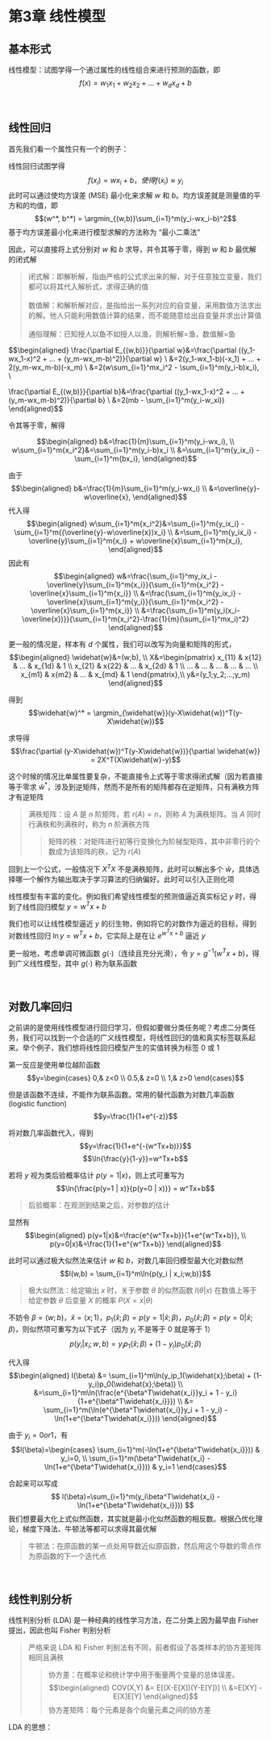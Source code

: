 # 第3章 线性模型

## 基本形式
线性模型：试图学得一个通过属性的线性组合来进行预测的函数，即
$$f(x) = w_1x_1 + w_2x_2 + ... + w_dx_d + b$$

<br>

## 线性回归
首先我们看一个属性只有一个的例子：

线性回归试图学得
$$f(x_i) = wx_i + b，使得 f(x_i) \approx y_i$$
此时可以通过使均方误差 (MSE) 最小化来求解 $w$ 和 $b$。均方误差就是测量值的平方和的均值，即
$$(w^*, b^*) = \argmin_{(w,b)}\sum_{i=1}^m(y_i-wx_i-b)^2$$
基于均方误差最小化来进行模型求解的方法称为 “最小二乘法”

因此，可以直接将上式分别对 $w$ 和 $b$ 求导，并令其等于零，得到 $w$ 和 $b$ 最优解的闭式解
>闭式解：即解析解，指由严格的公式求出来的解，对于任意独立变量，我们都可以将其代入解析式，求得正确的值<br><br>数值解：和解析解对应，是指给出一系列对应的自变量，采用数值方法求出的解。他人只能利用数值计算的结果，而不能随意给出自变量并求出计算值<br><br>通俗理解：已知授人以鱼不如授人以渔，则解析解=渔，数值解=鱼

$$\begin{aligned}
\frac{\partial E_{(w,b)}}{\partial w}&=\frac{\partial ((y_1-wx_1-x)^2 + ... + (y_m-wx_m-b)^2)}{\partial w} \\ 
&=2(y_1-wx_1-b)(-x_1) + ... + 2(y_m-wx_m-b)(-x_m) \\
&=2(w\sum_{i=1}^mx_i^2 - \sum_{i=1}^m(y_i-b)x_i), \\

\frac{\partial E_{(w,b)}}{\partial b}&=\frac{\partial ((y_1-wx_1-x)^2 + ... + (y_m-wx_m-b)^2)}{\partial b} \\
&=2(mb - \sum_{i=1}^m(y_i-w_xi))
\end{aligned}$$

令其等于零，解得

$$\begin{aligned}
b&=\frac{1}{m}\sum_{i=1}^m(y_i-wx_i), \\
w\sum_{i=1}^m{x_i^2}&=\sum_{i=1}^m(y_i-b)x_i \\
&=\sum_{i=1}^m{y_ix_i} - \sum_{i=1}^m{bx_i},
\end{aligned}$$

由于
$$\begin{aligned}
b&=\frac{1}{m}\sum_{i=1}^m(y_i-wx_i) \\
&=\overline{y}-w\overline{x},
\end{aligned}$$
代入得
$$\begin{aligned}
w\sum_{i=1}^m{x_i^2}&=\sum_{i=1}^m{y_ix_i} - \sum_{i=1}^m{(\overline{y}-w\overline{x})x_i} \\
&=\sum_{i=1}^m{y_ix_i} - \overline{y}\sum_{i=1}^m{x_i} + w\overline{x}\sum_{i=1}^m{x_i},
\end{aligned}$$
因此有
$$\begin{aligned}
w&=\frac{\sum_{i=1}^my_ix_i - \overline{y}\sum_{i=1}^m{x_i}}{\sum_{i=1}^m{x_i^2} - \overline{x}\sum_{i=1}^m{x_i}} \\
&=\frac{\sum_{i=1}^m{y_ix_i} - \overline{x}\sum_{i=1}^m{y_i}}{\sum_{i=1}^m{x_i^2} - \overline{x}\sum_{i=1}^m{x_i}} \\
&=\frac{\sum_{i=1}^m{y_i(x_i-\overline{x})}}{\sum_{i=1}^m{x_i^2}-\frac{1}{m}(\sum_{i=1}^mx_i)^2}
\end{aligned}$$


更一般的情况是，样本有 $d$ 个属性，我们可以改写为向量和矩阵的形式，
$$\begin{aligned}
\widehat{w}&=(w;b), \\
X&=\begin{pmatrix}
x_{11} & x{12} & ... & x_{1d} & 1 \\
x_{21} & x{22} & ... & x_{2d} & 1 \\
... & ... & ... & ... & ... \\
x_{m1} & x{m2} & ... & x_{md} & 1
\end{pmatrix},\\
y&=(y_1;y_2;...;y_m)
\end{aligned}$$

得到
$$\widehat{w}^* = \argmin_{\widehat{w}}(y-X\widehat{w})^T(y-X\widehat{w})$$

求导得
$$\frac{\partial (y-X\widehat{w})^T(y-X\widehat{w})}{\partial \widehat{w}} = 2X^T(X\widehat{w}-y)$$

这个时候的情况比单属性要复杂，不能直接令上式等于零求得闭式解（因为若直接等于零求 $\widehat{w}^*$，涉及到逆矩阵，然而不是所有的矩阵都存在逆矩阵，只有满秩方阵才有逆矩阵

>满秩矩阵：设 $A$ 是 $n$ 阶矩阵，若 $r(A)=n$，则称 $A$ 为满秩矩阵。当 $A$ 同时行满秩和列满秩时，称为 $n$ 阶满秩方阵
>>矩阵的秩：对矩阵进行初等行变换化为阶梯型矩阵，其中非零行的个数成为该矩阵的秩，记为 $r(A)$


回到上一个公式，一般情况下 $X^TX$ 不是满秩矩阵，此时可以解出多个 $\widehat{w}$，具体选择哪一个解作为输出取决于学习算法的归纳偏好。此时可以引入正则化项

线性模型有丰富的变化。例如我们希望线性模型的预测值逼近真实标记 $y$ 时，得到了线性回归模型 $y=w^Tx+b$

我们也可以让线性模型逼近 $y$ 的衍生物，例如将它的对数作为逼近的目标，得到对数线性回归 $\ln{y}=w^Tx+b$，它实际上是在让 $e^{w^Tx+b}$ 逼近 $y$

更一般地，考虑单调可微函数 $g(\cdot)$（连续且充分光滑），令 $y=g^{-1}(w^Tx+b)$，得到广义线性模型，其中 $g(\cdot)$ 称为联系函数

<br>

## 对数几率回归
之前讲的是使用线性模型进行回归学习，但假如要做分类任务呢？考虑二分类任务，我们可以找到一个合适的广义线性模型，将线性回归的值和真实标签联系起来。举个例子，我们想将线性回归模型产生的实值转换为标签 $0$ 或 $1$

第一反应是使用单位越阶函数
$$y=\begin{cases}
0,& z<0 \\
0.5,& z=0 \\
1,& z>0
\end{cases}$$

但是该函数不连续，不能作为联系函数。常用的替代函数为对数几率函数 (logistic function)
$$y=\frac{1}{1+e^(-z)}$$

将对数几率函数代入，得到
$$y=\frac{1}{1+e^{-(w^Tx+b)}}$$
$$\ln{\frac{y}{1-y}}=w^Tx+b$$


若将 $y$ 视为类后验概率估计 $p(y=1 | x)$，则上式可重写为
$$\ln{\frac{p(y=1 | x)}{p(y=0 | x)}} = w^Tx+b$$
>后验概率：在观测到结果之后，对参数的估计

显然有
$$\begin{aligned}
p(y=1|x)&=\frac{e^{w^Tx+b}}{1+e^{w^Tx+b}}, \\
p(y=0|x)&=\frac{1}{1+e^{w^Tx+b}}
\end{aligned}$$

此时可以通过极大似然法来估计 $w$ 和 $b$，对数几率回归模型最大化对数似然
$$l(w,b) = \sum_{i=1}^m\ln{p(y_i | x_i;w,b)}$$

>极大似然法：给定输出 $x$ 时，关于参数 $\theta$ 的似然函数 $l(\theta | x)$ 在数值上等于给定参数 $\theta$ 后变量 $X$ 的概率 $P(X=x | \theta)$

不妨令 $\beta = (w;b)$，$\widehat{x} = (x;1)$，$p_1(\widehat{x};\beta) = p(y=1 | \widehat{x};\beta)$，$p_0(\widehat{x};\beta) = p(y=0 | \widehat{x};\beta)$，则似然项可重写为以下式子（因为 $y_i$ 不是等于 $0$ 就是等于 $1$）
$$p(y_i | x_i;w,b) = y_ip_1(\widehat{x};\beta) + (1-y_i)p_0(\widehat{x};\beta)$$

代入得
$$\begin{aligned}
l(\beta) &= \sum_{i=1}^m\ln(y_ip_1(\widehat{x};\beta) + (1-y_i)p_0(\widehat{x};\beta)) \\
&=\sum_{i=1}^m\ln(\frac{e^{\beta^T\widehat{x_i}}y_i + 1 - y_i}{1+e^{\beta^T\widehat{x_i}}}) \\
&= \sum_{i=1}^m(\ln(e^{\beta^T\widehat{x_i}}y_i + 1 - y_i) - \ln(1+e^{\beta^T\widehat{x_i}}))
\end{aligned}$$

由于 $y_i=0 or 1$，有
$$l(\beta)=\begin{cases}
\sum_{i=1}^m(-\ln(1+e^{\beta^T\widehat{x_i}})) & y_i=0, \\
\sum_{i=1}^m(\beta^T\widehat{x_i} - \ln(1+e^{\beta^T\widehat{x_i}})) & y_i=1
\end{cases}$$

合起来可以写成
$$
l(\beta)=\sum_{i=1}^m(y_i\beta^T\widehat{x_i} - \ln(1+e^{\beta^T\widehat{x_i}}))
$$
我们想要最大化上式似然函数，其实就是最小化似然函数的相反数。根据凸优化理论，梯度下降法、牛顿法等都可以求得其最优解
>牛顿法：在原函数的某一点处用导数近似原函数，然后用这个导数的零点作为原函数的下一个迭代点

<br>

## 线性判别分析
线性判别分析 (LDA) 是一种经典的线性学习方法，在二分类上因为最早由 Fisher 提出，因此也叫 Fisher 判别分析
>严格来说 LDA 和 Fisher 判别法有不同，前者假设了各类样本的协方差矩阵相同且满秩
>>协方差：在概率论和统计学中用于衡量两个变量的总体误差。
>>$$\begin{aligned}
COV(X,Y) &= E[(X-E[X])(Y-E[Y])] \\
&=E[XY] - E[X]E[Y]
\end{aligned}$$
>>协方差矩阵：每个元素是各个向量元素之间的协方差

LDA 的思想：